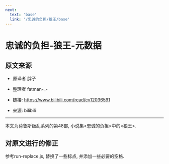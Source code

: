 ```yaml
---
next:
  text: 'base'
  link: '/忠诚的负担/狼王/base'
---
```


# 忠诚的负担-狼王-元数据

## 原文来源

+ 原译者 胖子

+ 整理者 fatman-_-
+ 链接: <https://www.bilibili.com/read/cv12036591>
+ 来源: bilibili

------

本文为荷鲁斯叛乱系列的第48部, 小说集<忠诚的负担>中的<狼王>.

## 对原文进行的修正

参考run-replace.js, 替换了一些标点, 并添加一些必要的空格.
